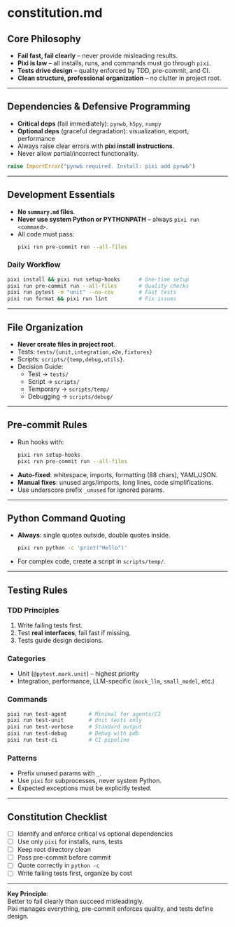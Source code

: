 # constitution.md

## Core Philosophy
- **Fail fast, fail clearly** – never provide misleading results.  
- **Pixi is law** – all installs, runs, and commands must go through `pixi`.  
- **Tests drive design** – quality enforced by TDD, pre-commit, and CI.  
- **Clean structure, professional organization** – no clutter in project root.  

---

## Dependencies & Defensive Programming
- **Critical deps** (fail immediately): `pynwb`, `h5py`, `numpy`  
- **Optional deps** (graceful degradation): visualization, export, performance  
- Always raise clear errors with **pixi install instructions**.  
- Never allow partial/incorrect functionality.  

```python
raise ImportError("pynwb required. Install: pixi add pynwb")
```

---

## Development Essentials
- **No `summary.md` files**.  
- **Never use system Python or PYTHONPATH** – always `pixi run <command>`.  
- All code must pass:
  ```bash
  pixi run pre-commit run --all-files
  ```

### Daily Workflow
```bash
pixi install && pixi run setup-hooks      # One-time setup
pixi run pre-commit run --all-files       # Quality checks
pixi run pytest -m "unit" --no-cov        # Fast tests
pixi run format && pixi run lint          # Fix issues
```

---

## File Organization
- **Never create files in project root**.  
- Tests: `tests/{unit,integration,e2e,fixtures}`  
- Scripts: `scripts/{temp,debug,utils}`.  
- Decision Guide:  
  - Test → `tests/`  
  - Script → `scripts/`  
  - Temporary → `scripts/temp/`  
  - Debugging → `scripts/debug/`  

---

## Pre-commit Rules
- Run hooks with:
  ```bash
  pixi run setup-hooks
  pixi run pre-commit run --all-files
  ```
- **Auto-fixed**: whitespace, imports, formatting (88 chars), YAML/JSON.  
- **Manual fixes**: unused args/imports, long lines, code simplifications.  
- Use underscore prefix `_unused` for ignored params.  

---

## Python Command Quoting
- **Always**: single quotes outside, double quotes inside.  
  ```bash
  pixi run python -c 'print("Hello")'
  ```
- For complex code, create a script in `scripts/temp/`.  

---

## Testing Rules
### TDD Principles
1. Write failing tests first.  
2. Test **real interfaces**, fail fast if missing.  
3. Tests guide design decisions.  

### Categories
- Unit (`@pytest.mark.unit`) – highest priority  
- Integration, performance, LLM-specific (`mock_llm`, `small_model`, etc.)  

### Commands
```bash
pixi run test-agent       # Minimal for agents/CI
pixi run test-unit        # Unit tests only
pixi run test-verbose     # Standard output
pixi run test-debug       # Debug with pdb
pixi run test-ci          # CI pipeline
```

### Patterns
- Prefix unused params with `_`.  
- Use `pixi` for subprocesses, never system Python.  
- Expected exceptions must be explicitly tested.  

---

## Constitution Checklist
- [ ] Identify and enforce critical vs optional dependencies  
- [ ] Use only `pixi` for installs, runs, tests  
- [ ] Keep root directory clean  
- [ ] Pass pre-commit before commit  
- [ ] Quote correctly in `python -c`  
- [ ] Write failing tests first, organize by cost  

---

**Key Principle**:  
Better to fail clearly than succeed misleadingly.  
Pixi manages everything, pre-commit enforces quality, and tests define design.  
